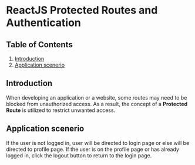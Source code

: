 # ReactJS Protected Routes and Authentication

## Table of Contents

1. [Introduction](#introduction)
2. [Application scenerio](#application-scenerio)


## Introduction

When developing an application or a website, some routes may need to be blocked from unauthorized access. As a result, the concept of a **Protected Route** is utilized to restrict unwanted access.

## Application scenerio

If the user is not logged in, user will be directed to login page or else will be directed to profile page. 
If the user is on the profile page or has already logged in, click the logout button to return to the login page.
